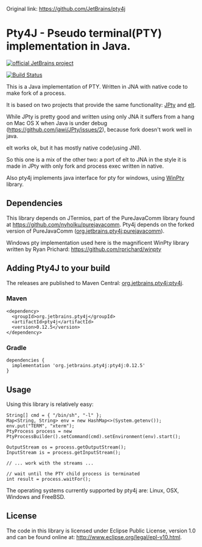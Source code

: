 <!--
Licensed under the Apache License, Version 2.0 (the "License");
you may not use this file except in compliance with the License.
You may obtain a copy of the License at

http://www.apache.org/licenses/LICENSE-2.0

Unless required by applicable law or agreed to in writing, software
distributed under the License is distributed on an "AS IS" BASIS,
WITHOUT WARRANTIES OR CONDITIONS OF ANY KIND, either express or implied.
See the License for the specific language governing permissions and
limitations under the License.
-->

Original link: https://github.com/JetBrains/pty4j

# Pty4J - Pseudo terminal(PTY) implementation in Java.

[![official JetBrains project](http://jb.gg/badges/official.svg)](https://confluence.jetbrains.com/display/ALL/JetBrains+on+GitHub)


[![Build Status](https://travis-ci.com/traff/pty4j.svg?branch=master)](https://travis-ci.com/JetBrains/pty4j)

This is a Java implementation of PTY. Written in JNA with native code to make fork of a process.

It is based on two projects that provide the same functionality: [JPty](https://github.com/jawi/JPty)
and [elt](https://code.google.com/p/elt/).

While JPty is pretty good and written using only JNA it suffers from a
hang on Mac OS X when Java is under debug (https://github.com/jawi/JPty/issues/2), because
fork doesn't work well in java.

elt works ok, but it has mostly native code(using JNI).

So this one is a mix of the other two: a port of elt to JNA in the style it is made in JPty with only
fork and process exec written in native.

Also pty4j implements java interface for pty for windows, using [WinPty](https://github.com/rprichard/winpty) library.

## Dependencies

This library depends on JTermios, part of the PureJavaComm library found at
<https://github.com/nyholku/purejavacomm>. Pty4j depends on the forked version of PureJavaComm ([org.jetbrains.pty4j:purejavacomm](https://packages.jetbrains.team/maven/p/ij/intellij-dependencies/org/jetbrains/pty4j/purejavacomm/)).

Windows pty implementation used here is the magnificent WinPty library written by Ryan Prichard: https://github.com/rprichard/winpty

## Adding Pty4J to your build

The releases are published to Maven Central: [org.jetbrains.pty4j:pty4j](https://search.maven.org/artifact/org.jetbrains.pty4j/pty4j).

### Maven

```
<dependency>
  <groupId>org.jetbrains.pty4j</groupId>
  <artifactId>pty4j</artifactId>
  <version>0.12.5</version>
</dependency>
```

### Gradle

```
dependencies {
  implementation 'org.jetbrains.pty4j:pty4j:0.12.5'
}
```

## Usage

Using this library is relatively easy:

    String[] cmd = { "/bin/sh", "-l" };
    Map<String, String> env = new HashMap<>(System.getenv());
    env.put("TERM", "xterm");
    PtyProcess process = new PtyProcessBuilder().setCommand(cmd).setEnvironment(env).start();

    OutputStream os = process.getOutputStream();
    InputStream is = process.getInputStream();
    
    // ... work with the streams ...
    
    // wait until the PTY child process is terminated
    int result = process.waitFor();

The operating systems currently supported by pty4j are: Linux, OSX, Windows and FreeBSD.

## License

The code in this library is licensed under Eclipse Public License, version
1.0 and can be found online at: <http://www.eclipse.org/legal/epl-v10.html>.


